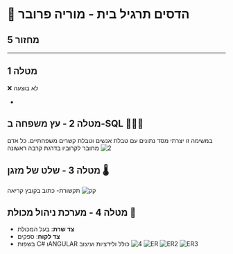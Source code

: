 # 🌳 הדסים תרגיל בית - מוריה פרובר
## מחזור 5

---


## מטלה 1
❌ לא בוצעה

- 

## מטלה 2 - עץ משפחה ב-SQL 👨‍👩‍👦
במשימה זו יצרתי מסד נתונים עם טבלת אנשים וטבלת קשרים משפחתיים.
כל אדם מחובר לקרוביו בדרגת קרבה ראשונה
![2](https://github.com/user-attachments/assets/9e5e87a6-9ca5-4ec3-b61c-f11c9bd55373)




## מטלה 3 - שלט של מזגן 🌡️
תקשורת- כתוב בקובץ קריאה
![קק](https://github.com/user-attachments/assets/0aaf0c06-19c6-4418-a78c-30304f75710c)






## מטלה 4 - מערכת ניהול מכולת 🏪
- **צד שרת**: בעל המכולת
- **צד לקוח**: ספקים
- בשפות C# וANGULAR
כולל ולידציות ועיצוב
![4](https://github.com/user-attachments/assets/45a2f537-732d-4d41-b8d1-b62ee1bfeb09)
![ER](https://github.com/user-attachments/assets/f9f873dc-883a-42a0-a555-2c966becbadf)
![ER2](https://github.com/user-attachments/assets/7d0b689c-ffcd-42ed-9841-c876312aa58a)
![ER3](https://github.com/user-attachments/assets/cd5148bb-5cbc-4eec-b7b0-8c4fa315af3b)
